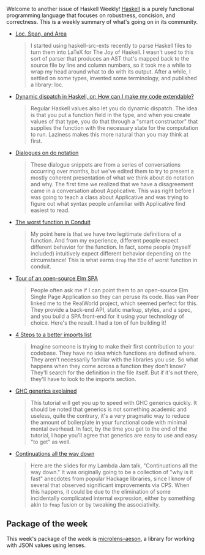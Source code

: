 <!-- 2017-05-11 -->

Welcome to another issue of Haskell Weekly!
[Haskell](https://haskell-lang.org) is a purely functional programming language that focuses on robustness, concision, and correctness.
This is a weekly summary of what's going on in its community.

-   [Loc, Span, and Area](https://chris-martin.org/2017/loc)

    > I started using haskell-src-exts recently to parse Haskell files to turn them into LaTeX for The Joy of Haskell. I wasn't used to this sort of parser that produces an AST that's mapped back to the source file by line and column numbers, so it took me a while to wrap my head around what to do with its output. After a while, I settled on some types, invented some terminology, and published a library: loc.

-   [Dynamic dispatch in Haskell, or: How can I make my code extendable?](https://two-wrongs.com/dynamic-dispatch-in-haskell-how-to-make-code-extendable)

    > Regular Haskell values also let you do dynamic dispatch. The idea is that you put a function field in the type, and when you create values of that type, you do that through a "smart constructor" that supplies the function with the necessary state for the computation to run. Laziness makes this more natural than you may think at first.

-   [Dialogues on do notation](https://joyofhaskell.com/posts/2017-05-07-do-notation.html)

    > These dialogue snippets are from a series of conversations occurring over months, but we've edited them to try to present a mostly coherent presentation of what we think about do notation and why. The first time we realized that we have a disagreement came in a conversation about Applicative. This was right before I was going to teach a class about Applicative and was trying to figure out what syntax people unfamiliar with Applicative find easiest to read.

-   [The worst function in Conduit](https://www.snoyman.com/blog/2017/05/worst-function-in-conduit)

    > My point here is that we have two legitimate definitions of a function. And from my experience, different people expect different behavior for the function. In fact, some people (myself included) intuitively expect different behavior depending on the circumstance! This is what earns `drop` the title of worst function in conduit.

-   [Tour of an open-source Elm SPA](https://dev.to/rtfeldman/tour-of-an-open-source-elm-spa)

    > People often ask me if I can point them to an open-source Elm Single Page Application so they can peruse its code. Ilias van Peer linked me to the RealWorld project, which seemed perfect for this. They provide a back-end API, static markup, styles, and a spec, and you build a SPA front-end for it using your technology of choice. Here's the result. I had a ton of fun building it!

-   [4 Steps to a better imports list](https://mmhaskell.com/blog/2017/5/8/4-steps-to-a-better-imports-list)

    > Imagine someone is trying to make their first contribution to your codebase. They have no idea which functions are defined where. They aren't necessarily familiar with the libraries you use. So what happens when they come across a function they don't know? They'll search for the definition in the file itself. But if it's not there, they'll have to look to the imports section.

-   [GHC generics explained](https://stackbuilders.com/tutorials/haskell/generics/index.html)

    > This tutorial will get you up to speed with GHC generics quickly. It should be noted that generics is not something academic and useless, quite the contrary, it's a very pragmatic way to reduce the amount of boilerplate in your functional code with minimal mental overhead. In fact, by the time you get to the end of the tutorial, I hope you'll agree that generics are easy to use and easy "to get" as well.

-   [Continuations all the way down](http://teh.id.au/posts/2017/05/10/lambdajam-slides/index.html)

    > Here are the slides for my Lambda Jam talk, "Continuations all the way down." It was originally going to be a collection of "why is it fast" anecdotes from popular Hackage libraries, since I know of several that observed significant improvements via CPS. When this happens, it could be due to the elimination of some incidentally complicated internal expression, either by something akin to `fmap` fusion or by tweaking the associativity.

## Package of the week

This week's package of the week is [microlens-aeson](https://hackage.haskell.org/package/microlens-aeson),
a library for working with JSON values using lenses.

